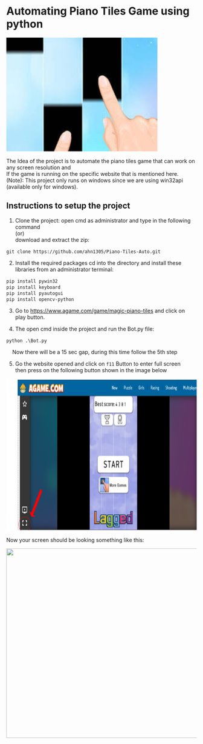 # Automating Piano Tiles Game using python

<img src = "Images/main.jpg" height= "300" />


The Idea of the project is to automate the piano tiles game that can work on any screen resolution and <br />
If the game is running on the specific website that is mentioned here.
<br />
(Note): This project only runs on windows since we are using win32api (available only for windows).

## Instructions to setup the project

1. Clone the project:
open cmd as administrator and type in the following command <br /> 
(or) <br />
download and extract the zip:

```
git clone https://github.com/ahn1305/Piano-Tiles-Auto.git
```
2. Install the required packages
cd into the directory and install these libraries from an administrator terminal:
```
pip install pywin32
pip install keyboard
pip install pyautogui
pip install opencv-python
```
3. Go to https://www.agame.com/game/magic-piano-tiles and click on play button.

4. The open cmd inside the project and run the Bot.py file:
```
python .\Bot.py
```
&nbsp;&nbsp;&nbsp;&nbsp;Now there will be a 15 sec gap, during this time follow the 5th step

5. Go the website opened and click on ``` f11 ``` Button to enter full screen <br />
then press on the following button shown in the image below

<img src = "Images/fullscrnbtn.png" height= "400" width="600" /> <br />

Now your screen should be looking something like this:

<img src = "Images/fs.jpg" height= "500" width="700" /> <br />


